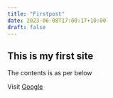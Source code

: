 ```yaml
---
title: "Firstpost"
date: 2023-06-08T17:00:17+10:00
draft: false
---
```


## This is my first site

The contents is as per below

Visit
[Google](https://google.com)

